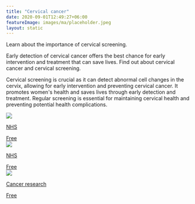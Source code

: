 ```yaml
---
title: "Cervical cancer"
date: 2020-09-01T12:49:27+06:00
featureImage: images/ma/placeholder.jpeg
layout: static
---
```


Learn about the importance of cervical screening.

Early detection of cervical cancer offers the best chance for early intervention and treatment that can save lives. Find out about cervical cancer and cervical screening. 

Cervical screening is crucial as it can detect abnormal cell changes in the cervix, allowing for early intervention and preventing cervical cancer. It promotes women's health and saves lives through early detection and treatment. Regular screening is essential for maintaining cervical health and preventing potential health complications.

<a class="ma-link" href="https://www.nhs.uk/conditions/cervical-screening/how-to-book/"><div class="ma-card"><div class="ma-icon"><img src ="/images/icon-check.png"/></div><div class="ma-name"><p>NHS</p></div><div class="ma-paid-text"><span>Free</span></div></div></a><a class="ma-link" href="https://www.nhs.uk/conditions/cervical-screening/why-its-important/"><div class="ma-card"><div class="ma-icon"><img src ="/images/icon-check.png"/></div><div class="ma-name"><p>NHS</p></div><div class="ma-paid-text"><span>Free </span></div></div></a><a class="ma-link" href="https://www.cancerresearchuk.org/about-cancer/cervical-cancer/getting-diagnosed/screening/about"><div class="ma-card"><div class="ma-icon"><img src ="/images/icon-check.png"/></div><div class="ma-name"><p>Cancer research</p></div><div class="ma-paid-text"><span>Free </span></div></div></a>  

<br/><br/>






